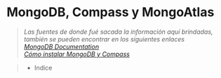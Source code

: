 # MongoDB, Compass y MongoAtlas

>_Las fuentes de donde fué sacada la información aquí brindadas, también se pueden encontrar en los siguientes enlaces_  
>_[MongoDB Documentation](https://www.mongodb.com/docs/manual/)_  
>_[Cómo instalar MongoDB y Compass]()_

>- Indice